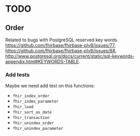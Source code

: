 # TODO

## Order

Related to bugs with PostgreSQL reserved key words
<https://github.com/fhirbase/fhirbase-plv8/issues/77>,
<https://github.com/fhirbase/fhirbase-plv8/issues/88>,
<http://www.postgresql.org/docs/current/static/sql-keywords-appendix.html#KEYWORDS-TABLE>.

### Add tests

Maybe we need add test on this functions:

* `fhir_index_order`
* `fhir_index_parameter`
* `fhir_load`
* `fhir_sort_as_date`
* `fhir_transaction`
* `fhir_unindex_order`
* `fhir_unindex_parameter`
